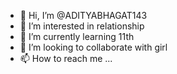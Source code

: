 - 👋 Hi, I’m @ADITYABHAGAT143
- 👀 I’m interested in relationship 
- 🌱 I’m currently learning 11th
- 💞️ I’m looking to collaborate with girl
- 📫 How to reach me ...

<!---
ADITYABHAGAT143/ADITYABHAGAT143 is a ✨ special ✨ repository because its `README.md` (this file) appears on your GitHub profile.
You can click the Preview link to take a look at your changes.
--->
